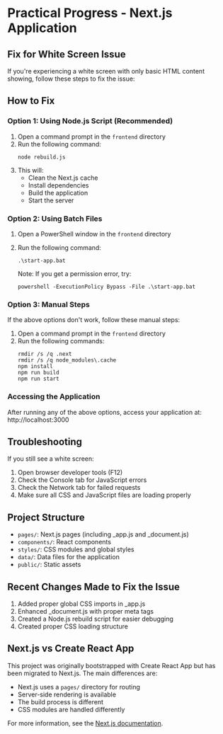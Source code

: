 # Practical Progress - Next.js Application

## Fix for White Screen Issue

If you're experiencing a white screen with only basic HTML content showing, follow these steps to fix the issue:


## How to Fix

### Option 1: Using Node.js Script (Recommended)

1. Open a command prompt in the `frontend` directory
2. Run the following command:
   ```
   node rebuild.js
   ```
3. This will:
   - Clean the Next.js cache
   - Install dependencies
   - Build the application
   - Start the server

### Option 2: Using Batch Files

1. Open a PowerShell window in the `frontend` directory
2. Run the following command:
   ```
   .\start-app.bat
   ```
   
   Note: If you get a permission error, try:
   ```
   powershell -ExecutionPolicy Bypass -File .\start-app.bat
   ```

### Option 3: Manual Steps

If the above options don't work, follow these manual steps:

1. Open a command prompt in the `frontend` directory
2. Run the following commands:
   ```
   rmdir /s /q .next
   rmdir /s /q node_modules\.cache
   npm install
   npm run build
   npm run start
   ```

### Accessing the Application

After running any of the above options, access your application at:
http://localhost:3000

## Troubleshooting

If you still see a white screen:

1. Open browser developer tools (F12)
2. Check the Console tab for JavaScript errors
3. Check the Network tab for failed requests
4. Make sure all CSS and JavaScript files are loading properly

## Project Structure

- `pages/`: Next.js pages (including _app.js and _document.js)
- `components/`: React components
- `styles/`: CSS modules and global styles
- `data/`: Data files for the application
- `public/`: Static assets

## Recent Changes Made to Fix the Issue

1. Added proper global CSS imports in _app.js
2. Enhanced _document.js with proper meta tags
3. Created a Node.js rebuild script for easier debugging
4. Created proper CSS loading structure

## Next.js vs Create React App

This project was originally bootstrapped with Create React App but has been migrated to Next.js. The main differences are:

- Next.js uses a `pages/` directory for routing
- Server-side rendering is available
- The build process is different
- CSS modules are handled differently

For more information, see the [Next.js documentation](https://nextjs.org/docs).
